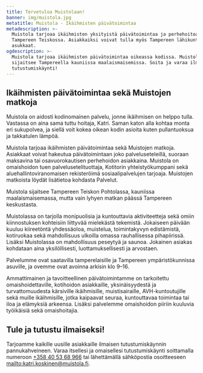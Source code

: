 ```yaml
---
title: Tervetuloa Muistolaan!
banner: img/muistola.jpg
metatitle: Muistola - Ikäihmisten päivätoimintaa
metadescription: >-
  Muistola tarjoaa ikäihmisten yksityistä päivätoimintaa ja perhehoitoa
  Tampereen Teiskossa. Asiakkaiksi voivat tulla myös Tampereen lähikuntien
  asukkaat.
ogdescription: >-
  Muistola tarjoaa ikäihmisten päivätoimintaa oikeassa kodissa. Muistola
  sijaitsee Tampereella kauniissa maalaismaisemissa. Soita ja varaa ilmainen
  tutustumiskäynti!
---
```

## Ikäihmisten päivätoimintaa sekä Muistojen matkoja

Muistola on aidosti kodinomainen palvelu, jonne ikäihmisen on helppo tulla. Vastassa on aina sama tuttu hoitaja, Katri. Saman katon alla kohtaa monta eri sukupolvea, ja siellä voit kokea oikean kodin asioita kuten pullantuoksua ja takkatulen lämpöä.

Muistola tarjoaa ikäihmisten päivätoimintaa sekä Muistojen matkoja. Asiakkaat voivat hakeutua päivätoimintaan joko palveluseteleillä, suoraan maksavina tai osavuorokautisen perhehoidon asiakkaina. Muistola on omaishoidon tuen palvelusetelituottaja, Kotitorin yhteistyökumppani sekä aluehallintoviranomaisen rekisteröimä sosiaalipalvelujen tarjoaja. Muistojen matkoista löydät lisätietoa kohdasta Palvelut.

Muistola sijaitsee Tampereen Teiskon Pohtolassa, kauniissa maalaismaisemassa, mutta vain lyhyen matkan päässä Tampereen keskustasta. 

Muistolassa on tarjolla monipuolisia ja kuntouttavia aktiviteetteja sekä omiin kiinnostuksen kohteisiin liittyvää mielekästä tekemistä. Jokaiseen päivään kuuluu kiireetöntä yhdessäoloa, muistelua, toimintakyvyn edistämistä, kotiruokaa sekä mahdollisuus ulkoilla omassa rauhallisessa pihapiirissä. Lisäksi Muistolassa on mahdollisuus peseytyä ja saunoa. Jokainen asiakas kohdataan aina yksilöllisesti, luottamuksellisesti ja arvostaen.

Palvelumme ovat saatavilla tamperelaisille ja Tampereen ympäristökunnissa asuville, ja ovemme ovat avoinna arkisin klo 9–16.

Ammattimainen ja tavoitteellinen päivätoimintamme on tarkoitettu omaishoidettaville, kotihoidon asiakkaille, yksinäisyydestä ja turvattomuudesta kärsiville ikäihmisille, muistisairaille, AVH-kuntoutujille sekä muille ikäihmisille, jotka kaipaavat seuraa, kuntouttavaa toimintaa tai  iloa ja elämyksiä arkeensa. Lisäksi palvelemme omaishoidon piiriin kuuluvia työikäisiä sekä omaishoitajia. 

## Tule ja tutustu ilmaiseksi!

Tarjoamme kaikille uusille asiakkaille ilmaisen tutustumiskäynnin pannukahveineen. Varaa itsellesi ja omaisellesi tutustumiskäynti soittamalla numeroon [+358 40 53 68 966](tel:+358405368966) tai lähettämällä sähköpostia osoitteeseen <mailto:katri.koskinen@muistola.fi>.
